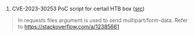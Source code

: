 1. CVE-2023-30253 PoC script for certail HTB box ([src](https://gist.github.com/xHacka/bd29a214083783db691e1d4414807094))
> In requests files argument is used to send multipart/form-data. Refer to https://stackoverflow.com/a/12385661

